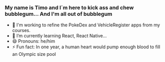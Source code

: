 ### My name is Timo and I´m here to kick ass and chew bubblegum... And I'm all out of bubblegum


- 🔭 I'm working to refine the PokeDex and VehicleRegister apps from my courses.
- 🌱 I’m currently learning React, React Native...
- 😄 Pronouns: he/him
- ⚡ Fun fact: In one year, a human heart would pump enough blood to fill an Olympic size pool
